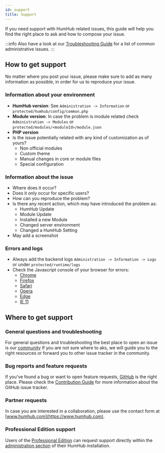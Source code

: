 ```yaml
---
id: support
title: Support
---
```


If you need support with HumHub related issues, this guide will help you find the right place to ask and how to
compose your issue.

:::info
Also have a look at our [Troubleshooting Guide](../admin/troubleshooting.md) for a list of common administrative issues.
:::

## How to get support

No matter where you post your issue, please make sure to add as many information as possible,
in order for us to reproduce your issue.

### Information about your environment

 - **HumHub version**: See `Administration -> Information` or `protected/humhub/config/common.php` 
 - **Module version**: In case the problem is module related check `Administration -> Modules` or `protected/modules/<moduleId>/module.json`
 - **PHP version**
 - Is the issue potentially related with any kind of customization as of yours?
   - Non official modules
   - Custom theme
   - Manual changes in core or module files
   - Special configuration
 
### Information about the issue

 - Where does it occur?
 - Does it only occur for specific users?
 - How can you reproduce the problem?
 - Is there any recent action, which may have introduced the problem as:
   - HumHub Update
   - Module Update
   - Installed a new Module
   - Changed server environment
   - Changed a HumHub Setting
 - May add a screenshot
 
### Errors and logs

 - Always add the backend logs  `Administration -> Information -> Logs` or under `protected/runtime/logs`
 - Check the Javascript console of your browser for errors: 
     - [Chrome](https://developers.google.com/web/tools/chrome-devtools/console/)
     - [Firefox](https://developer.mozilla.org/en-US/docs/Tools/Web_Console/Opening_the_Web_Console)
     - [Safari](https://developer.apple.com/library/archive/documentation/NetworkingInternetWeb/Conceptual/Web_Inspector_Tutorial/EnableWebInspector/EnableWebInspector.html)
     - [Opera](https://dev.opera.com/extensions/testing/)
     - [Edge](https://docs.microsoft.com/en-us/microsoft-edge/devtools-guide/console)
     - [IE 11](https://msdn.microsoft.com/en-us/library/hh968260(v=vs.85).aspx)
   
## Where to get support

### General questions and troubleshooting

For general questions and troubleshooting the best place to open an issue is our [community](https://community.humhub.com/dashboard)
If you are not sure where to aks, we will guide you to the right resources or forward you to other issue tracker in the community. 

### Bug reports and feature requests

If you've found a bug or want to open feature requests, [GitHub](https://github.com/humhub/humhub) is the right place.
Please check the [Contribution Guide](contribution.md#report-issues-and-feature-requests) for more information about
the GitHub issue tracker.

### Partner requests

In case you are interested in a collaboration, please use the contact form at [www.humhub.com](https://www.humhub.com).

### Professional Edition support

Users of the [Professional Edition](https://www.humhub.com/de/professional-edition) can request support directly
within the [administration section](../professional-edition/support.md) of their HumHub installation.